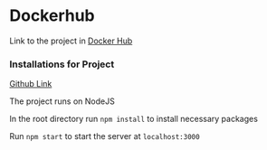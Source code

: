 # Dockerhub


Link to the project in [Docker Hub](https://hub.docker.com/r/atreyaray/sample-project-1.15)

### Installations for Project

[Github Link](https://github.com/atreyaray/devops-with-docker-1.15)

The project runs on NodeJS

In the root directory run  `npm install` to install necessary packages

Run `npm start` to start the server at `localhost:3000`